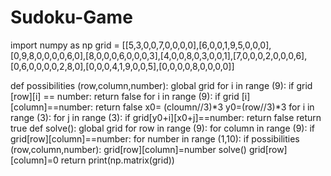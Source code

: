 # Sudoku-Game
import numpy as np
grid = [[5,3,0,0,7,0,0,0,0],[6,0,0,1,9,5,0,0,0],[0,9,8,0,0,0,0,6,0],[8,0,0,0,6,0,0,0,3],[4,0,0,8,0,3,0,0,1],[7,0,0,0,2,0,0,0,6],[0,6,0,0,0,0,2,8,0],[0,0,0,4,1,9,0,0,5],[0,0,0,0,8,0,0,0,0]]


def possibilities (row,column,number):
  global grid
  for i in range (9):
    if grid [row][i] == number:
      return false
  for i in range (9):
    if grid [i][column]==number:
      return false
  x0= (cloumn//3)*3
  y0=(row//3)*3
  for i in range (3):
    for j in range (3):
      if grid[y0+i][x0+j]==number:
        return false
  return true
def solve():
  global grid
  for row in range (9):
    for column in range (9):
      if grid[row][column]==number:
        for number in range (1,10):
          if possibilities (row,column,number):
            grid[row][column]=number
            solve()
            grid[row][column]=0
        return
print(np.matrix(grid))
